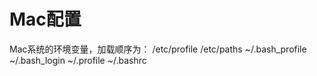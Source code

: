 # Mac配置

Mac系统的环境变量，加载顺序为：
/etc/profile /etc/paths ~/.bash_profile ~/.bash_login ~/.profile ~/.bashrc